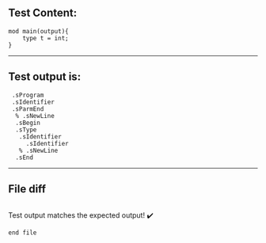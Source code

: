 
Test Content: 
-------------------------
```
mod main(output){
    type t = int;
}
```
------------------------
Test output is: 
-------------------------
```
 .sProgram
 .sIdentifier
 .sParmEnd
  % .sNewLine
  .sBegin
  .sType
   .sIdentifier
     .sIdentifier
   % .sNewLine
  .sEnd

```
------------------------

File diff
-------------------------
```diff

```
Test output matches the expected output! :heavy_check_mark:

```
end file
